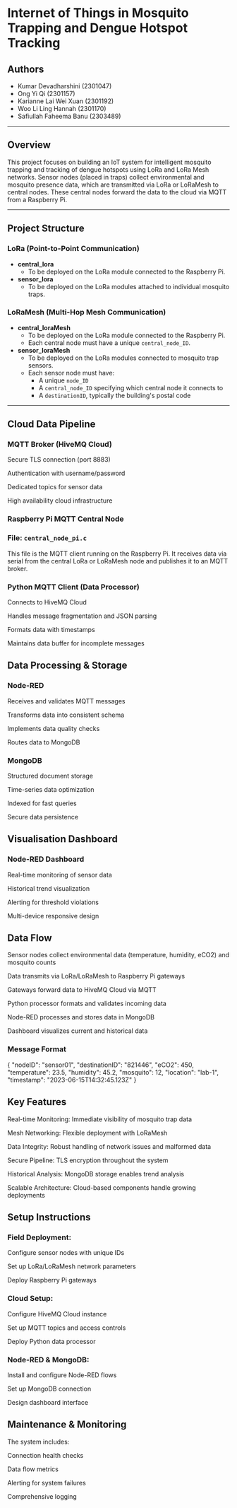 # Internet of Things in Mosquito Trapping and Dengue Hotspot Tracking 

## Authors
- Kumar Devadharshini (2301047)
- Ong Yi Qi (2301157)
- Karianne Lai Wei Xuan (2301192)
- Woo Li Ling Hannah (2301170)
- Safiullah Faheema Banu (2303489)

---

## Overview

This project focuses on building an IoT system for intelligent mosquito trapping and tracking of dengue hotspots using LoRa and LoRa Mesh networks. Sensor nodes (placed in traps) collect environmental and mosquito presence data, which are transmitted via LoRa or LoRaMesh to central nodes. These central nodes forward the data to the cloud via MQTT from a Raspberry Pi.

---

## Project Structure

### LoRa (Point-to-Point Communication)
- **central_lora**  
  - To be deployed on the LoRa module connected to the Raspberry Pi.
- **sensor_lora**  
  - To be deployed on the LoRa modules attached to individual mosquito traps.

### LoRaMesh (Multi-Hop Mesh Communication)
- **central_loraMesh**  
  - To be deployed on the LoRa module connected to the Raspberry Pi.
  - Each central node must have a unique `central_node_ID`.
- **sensor_loraMesh**  
  - To be deployed on the LoRa modules connected to mosquito trap sensors.
  - Each sensor node must have:
    - A unique `node_ID`
    - A `central_node_ID` specifying which central node it connects to
    - A `destinationID`, typically the building's postal code

---
## Cloud Data Pipeline
### MQTT Broker (HiveMQ Cloud)
Secure TLS connection (port 8883)

Authentication with username/password

Dedicated topics for sensor data

High availability cloud infrastructure


### Raspberry Pi MQTT Central Node

### File: `central_node_pi.c`
This file is the MQTT client running on the Raspberry Pi. It receives data via serial from the central LoRa or LoRaMesh node and publishes it to an MQTT broker.



### Python MQTT Client (Data Processor)
Connects to HiveMQ Cloud

Handles message fragmentation and JSON parsing

Formats data with timestamps

Maintains data buffer for incomplete messages

## Data Processing & Storage 
### Node-RED
Receives and validates MQTT messages

Transforms data into consistent schema

Implements data quality checks

Routes data to MongoDB

### MongoDB
Structured document storage

Time-series data optimization

Indexed for fast queries

Secure data persistence

## Visualisation Dashboard 
### Node-RED Dashboard
Real-time monitoring of sensor data

Historical trend visualization

Alerting for threshold violations

Multi-device responsive design

## Data Flow 
Sensor nodes collect environmental data (temperature, humidity, eCO2) and mosquito counts

Data transmits via LoRa/LoRaMesh to Raspberry Pi gateways

Gateways forward data to HiveMQ Cloud via MQTT

Python processor formats and validates incoming data

Node-RED processes and stores data in MongoDB

Dashboard visualizes current and historical data

### Message Format 
{
  "nodeID": "sensor01",
  "destinationID": "821446",
  "eCO2": 450,
  "temperature": 23.5,
  "humidity": 45.2,
  "mosquito": 12,
  "location": "lab-1",
  "timestamp": "2023-06-15T14:32:45.123Z"
}

## Key Features 
Real-time Monitoring: Immediate visibility of mosquito trap data

Mesh Networking: Flexible deployment with LoRaMesh

Data Integrity: Robust handling of network issues and malformed data

Secure Pipeline: TLS encryption throughout the system

Historical Analysis: MongoDB storage enables trend analysis

Scalable Architecture: Cloud-based components handle growing deployments

## Setup Instructions 
### Field Deployment:

Configure sensor nodes with unique IDs

Set up LoRa/LoRaMesh network parameters

Deploy Raspberry Pi gateways

### Cloud Setup:

Configure HiveMQ Cloud instance

Set up MQTT topics and access controls

Deploy Python data processor

### Node-RED & MongoDB:

Install and configure Node-RED flows

Set up MongoDB connection

Design dashboard interface

## Maintenance & Monitoring
The system includes:

Connection health checks

Data flow metrics

Alerting for system failures

Comprehensive logging

